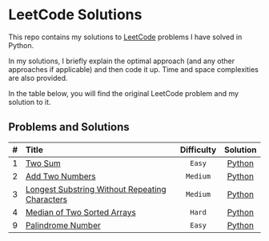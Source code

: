 # LeetCode Solutions

This repo contains my solutions to [LeetCode](https://leetcode.com/) problems I have solved in Python.

In my solutions, I briefly explain the optimal approach (and any other approaches if applicable) and then code it up. Time and space complexities are also provided.

In the table below, you will find the original LeetCode problem and my solution to it.

## Problems and Solutions

| # | Title | Difficulty | Solution |
| :-------------: | :------------- | :-------------: | :-------------: |
| 1 | [Two Sum](https://leetcode.com/problems/two-sum/) | `Easy` | [Python](python/0001-two-sum.py) |
| 2 | [Add Two Numbers](https://leetcode.com/problems/add-two-numbers/) | `Medium` | [Python](python/0002-add-two-numbers.py)|
| 3 | [Longest Substring Without Repeating Characters](https://leetcode.com/problems/longest-substring-without-repeating-characters/) | `Medium` | [Python](python/0003-longest-substring-without-repeating-characters.py)|
| 4 | [Median of Two Sorted Arrays](https://leetcode.com/problems/median-of-two-sorted-arrays/) | `Hard` | [Python](python/0004-median-of-two-sorted-arrays.py)|
| 9 | [Palindrome Number](https://leetcode.com/problems/palindrome-number/) | `Easy` | [Python](python/0009-palindrome-number.py)|

